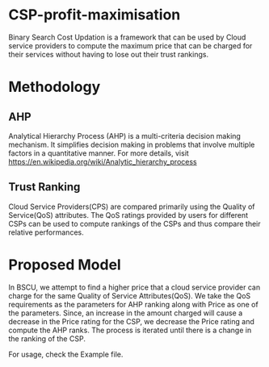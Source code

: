 # CSP-profit-maximisation
Binary Search Cost Updation is a framework that can be used by Cloud service providers to compute the maximum price that can be charged for their services without having to lose out their trust rankings.

# Methodology
## AHP
Analytical Hierarchy Process (AHP) is a multi-criteria decision making mechanism. It simplifies decision making in problems that involve multiple factors in a quantitative manner.
For more details, visit https://en.wikipedia.org/wiki/Analytic_hierarchy_process

## Trust Ranking
Cloud Service Providers(CPS) are compared primarily using the Quality of Service(QoS) attributes. The QoS ratings provided by users for different CSPs can be used to compute rankings of the CSPs and thus compare their relative performances.

# Proposed Model
In BSCU, we attempt to find a higher price that a cloud service provider can charge for the same Quality of Service Attributes(QoS). We take the QoS requirements as the parameters for AHP ranking along with Price as one of the parameters. Since, an increase in the amount charged will cause a decrease in the Price rating for the CSP, we decrease the Price rating and compute the AHP ranks. The process is iterated until there is a change in the ranking of the CSP.

For usage, check the Example file.
